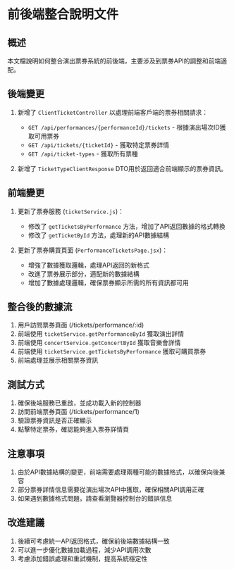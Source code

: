 # 前後端整合說明文件

## 概述

本文檔說明如何整合演出票券系統的前後端，主要涉及到票券API的調整和前端適配。

## 後端變更

1. 新增了 `ClientTicketController` 以處理前端客戶端的票券相關請求：
   - `GET /api/performances/{performanceId}/tickets` - 根據演出場次ID獲取可用票券
   - `GET /api/tickets/{ticketId}` - 獲取特定票券詳情
   - `GET /api/ticket-types` - 獲取所有票種

2. 新增了 `TicketTypeClientResponse` DTO用於返回適合前端顯示的票券資訊。

## 前端變更

1. 更新了票券服務 (`ticketService.js`)：
   - 修改了 `getTicketsByPerformance` 方法，增加了API返回數據的格式轉換
   - 修改了 `getTicketById` 方法，處理新的API數據結構

2. 更新了票券購買頁面 (`PerformanceTicketsPage.jsx`)：
   - 增強了數據獲取邏輯，處理API返回的新格式
   - 改進了票券展示部分，適配新的數據結構
   - 增加了數據處理邏輯，確保票券顯示所需的所有資訊都可用

## 整合後的數據流

1. 用戶訪問票券頁面 (/tickets/performance/:id)
2. 前端使用 `ticketService.getPerformanceById` 獲取演出詳情
3. 前端使用 `concertService.getConcertById` 獲取音樂會詳情
4. 前端使用 `ticketService.getTicketsByPerformance` 獲取可購買票券
5. 前端處理並展示相關票券資訊

## 測試方式

1. 確保後端服務已重啟，並成功載入新的控制器
2. 訪問前端票券頁面 (/tickets/performance/1)
3. 驗證票券資訊是否正確顯示
4. 點擊特定票券，確認能夠進入票券詳情頁

## 注意事項

1. 由於API數據結構的變更，前端需要處理兩種可能的數據格式，以確保向後兼容
2. 部分票券詳情信息需要從演出場次API中獲取，確保相關API調用正確
3. 如果遇到數據格式問題，請查看瀏覽器控制台的錯誤信息

## 改進建議

1. 後續可考慮統一API返回格式，確保前後端數據結構一致
2. 可以進一步優化數據加載過程，減少API調用次數
3. 考慮添加錯誤處理和重試機制，提高系統穩定性
